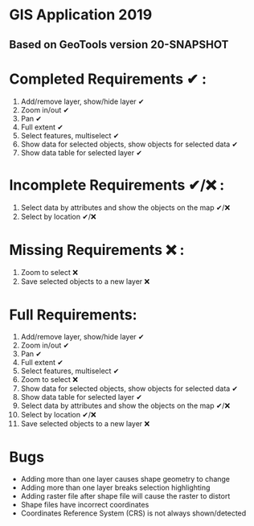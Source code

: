 # GIS Application 2019
Based on GeoTools version 20-SNAPSHOT
---
# Completed Requirements ✔ :
<ol>
  <li>Add/remove layer, show/hide layer ✔</li>
  <li>Zoom in/out ✔</li>
  <li>Pan ✔</li>
  <li>Full extent ✔</li>
  <li>Select features, multiselect ✔</li>
  <li>Show data for selected objects, show objects for selected data ✔</li>
  <li>Show data table for selected layer ✔</li>
</ol>


# Incomplete Requirements ✔/❌ :
<ol>
  <li>Select data by attributes and show the objects on the map ✔/❌</li>
  <li>Select by location ✔/❌</li>
</ol>


# Missing Requirements ❌ :
<ol>
  <li>Zoom to select ❌</li>
  <li>Save selected objects to a new layer ❌</li>
</ol>


# Full Requirements:
<ol>
  <li>Add/remove layer, show/hide layer ✔</li>
  <li>Zoom in/out ✔</li>
  <li>Pan ✔</li>
  <li>Full extent ✔</li>
  <li>Select features, multiselect ✔</li>
  <li>Zoom to select ❌</li>
  <li>Show data for selected objects, show objects for selected data ✔</li>
  <li>Show data table for selected layer ✔</li>
  <li>Select data by attributes and show the objects on the map ✔/❌</li>
  <li>Select by location ✔/❌</li>
  <li>Save selected objects to a new layer ❌</li>
</ol>

# Bugs
<ul>
  <li>Adding more than one layer causes shape geometry to change</li>
  <li>Adding more than one layer breaks selection highlighting</li>
  <li>Adding raster file after shape file will cause the raster to distort</li>
  <li>Shape files have incorrect coordinates</li>
  <li>Coordinates Reference System (CRS) is not always shown/detected</li>
</ul>
